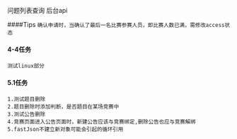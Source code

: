 问题列表查询  后台api

####Tips
``确认申请时，当确认了最后一名比赛参赛人员，即比赛人数已满，需修改access状态``

#### 4-4任务
``
测试linux部分
``
#### 5.1任务
````
1.测试题目删除
2.题目删除时添加判断，是否题目在某场竞赛中
3.测试公告删除 
4.竞赛页面进入公告页面时，新建公告应该与竞赛绑定,删除公告也应与竞赛解绑
5.fastJson不建立新对象可能会引起的循环引用